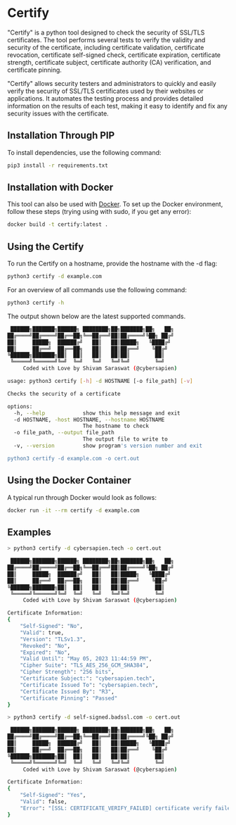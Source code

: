# Certify

"Certify" is a python tool designed to check the security of SSL/TLS certificates. The tool performs several tests to verify the validity and security of the certificate, including certificate validation, certificate revocation, certificate self-signed check, certificate expiration, certificate strength, certificate subject, certificate authority (CA) verification, and certificate pinning.

"Certify" allows security testers and administrators to quickly and easily verify the security of SSL/TLS certificates used by their websites or applications. It automates the testing process and provides detailed information on the results of each test, making it easy to identify and fix any security issues with the certificate.

## Installation Through PIP
To install dependencies, use the following command:

```bash
pip3 install -r requirements.txt
```

## Installation with Docker
This tool can also be used with [Docker](https://www.docker.com/). To set up the Docker environment, follow these steps (trying using with sudo, if you get any error):

```bash
docker build -t certify:latest .
```

## Using the Certify

To run the Certify on a hostname, provide the hostname with the -d flag:

```bash
python3 certify -d example.com
```

For an overview of all commands use the following command:

```bash
python3 certify -h
```

The output shown below are the latest supported commands.

```bash
 ██████╗███████╗██████╗ ████████╗██╗███████╗██╗   ██╗
██╔════╝██╔════╝██╔══██╗╚══██╔══╝██║██╔════╝╚██╗ ██╔╝
██║     █████╗  ██████╔╝   ██║   ██║█████╗   ╚████╔╝
██║     ██╔══╝  ██╔══██╗   ██║   ██║██╔══╝    ╚██╔╝
╚██████╗███████╗██║  ██║   ██║   ██║██║        ██║
 ╚═════╝╚══════╝╚═╝  ╚═╝   ╚═╝   ╚═╝╚═╝        ╚═╝   
     Coded with Love by Shivam Saraswat (@cybersapien)

usage: python3 certify [-h] -d HOSTNAME [-o file_path] [-v]

Checks the security of a certificate

options:
  -h, --help            show this help message and exit
  -d HOSTNAME, -host HOSTNAME, --hostname HOSTNAME
                        The hostname to check
  -o file_path, --output file_path
                        The output file to write to
  -v, --version         show program's version number and exit

python3 certify -d example.com -o cert.out
```

## Using the Docker Container

A typical run through Docker would look as follows:

```bash
docker run -it --rm certify -d example.com
```

## Examples

```bash
> python3 certify -d cybersapien.tech -o cert.out

 ██████╗███████╗██████╗ ████████╗██╗███████╗██╗   ██╗
██╔════╝██╔════╝██╔══██╗╚══██╔══╝██║██╔════╝╚██╗ ██╔╝
██║     █████╗  ██████╔╝   ██║   ██║█████╗   ╚████╔╝
██║     ██╔══╝  ██╔══██╗   ██║   ██║██╔══╝    ╚██╔╝
╚██████╗███████╗██║  ██║   ██║   ██║██║        ██║
 ╚═════╝╚══════╝╚═╝  ╚═╝   ╚═╝   ╚═╝╚═╝        ╚═╝   
     Coded with Love by Shivam Saraswat (@cybersapien)

Certificate Information:
{
    "Self-Signed": "No",
    "Valid": true,
    "Version": "TLSv1.3",
    "Revoked": "No",
    "Expired": "No",
    "Valid Until": "May 05, 2023 11:44:59 PM",
    "Cipher Suite": "TLS_AES_256_GCM_SHA384",
    "Cipher Strength": "256 bits",
    "Certificate Subject:": "cybersapien.tech",
    "Certificate Issued To": "cybersapien.tech",
    "Certificate Issued By": "R3",
    "Certificate Pinning": "Passed"
}
```

```bash
> python3 certify -d self-signed.badssl.com -o cert.out

 ██████╗███████╗██████╗ ████████╗██╗███████╗██╗   ██╗
██╔════╝██╔════╝██╔══██╗╚══██╔══╝██║██╔════╝╚██╗ ██╔╝
██║     █████╗  ██████╔╝   ██║   ██║█████╗   ╚████╔╝
██║     ██╔══╝  ██╔══██╗   ██║   ██║██╔══╝    ╚██╔╝
╚██████╗███████╗██║  ██║   ██║   ██║██║        ██║
 ╚═════╝╚══════╝╚═╝  ╚═╝   ╚═╝   ╚═╝╚═╝        ╚═╝   
     Coded with Love by Shivam Saraswat (@cybersapien)

Certificate Information:
{
    "Self-Signed": "Yes",
    "Valid": false,
    "Error": "[SSL: CERTIFICATE_VERIFY_FAILED] certificate verify failed: self-signed certificate (_ssl.c:997)"
}
```
